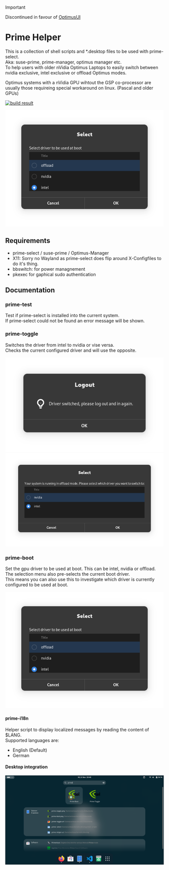 > [!IMPORTANT]  
> Discontinued in favour of [OptimusUI](https://github.com/Z-Ray-Entertainment/optimus-ui)

# Prime Helper
This is a collection of shell scripts and *.desktop files to be used with prime-select.  
Aka: suse-prime, prime-manager, optimus manager etc.  
To help users with older nVidia Optimus Laptops to easily switch between nvidia exclusive, intel exclusive or offload Optimus modes.  

Optimus systems with a nVidia GPU wihtout the GSP co-processor are usually those requireing special workaround on linux. (Pascal and older GPUs)

[![build result](https://build.opensuse.org/projects/home:VortexAcherontic:prime-helper-ui/packages/prime-helper-ui/badge.svg?type=default)](https://build.opensuse.org/package/show/home:VortexAcherontic:prime-helper-ui/prime-helper-ui)

![prime-boot](screenshots/screen_002.png "Prime Boot")

## Requirements
- prime-select / suse-prime / Optimus-Manager
- X11: Sorry no Wayland as prime-select does flip around X-Configfiles to do it's thing.
- bbswitch: for power managnement
- pkexec for gaphical sudo authentication

## Documentation
### prime-test
Test if prime-select is installed into the current system.  
If prime-select could not be found an error message will be shown.

### prime-toggle
Switches the driver from intel to nvidia or vise versa.  
Checks the current configured driver and will use the opposite.

![prime-toggle](screenshots/screen_001.png "Prime Select")
![prime-toggle](screenshots/screen_003.png "Prime Select")

### prime-boot
Set the gpu driver to be used at boot. This can be intel, nvidia or offload.  
The selection menu also pre-selects the current boot driver.  
This means you can also use this to investigate which driver is currently configured to be used at boot.

![prime-boot](screenshots/screen_002.png "Prime Boot")

#### prime-i18n
Helper script to display localized messages by reading the content of $LANG.  
Supported languages are:
- English (Default)
- German

#### Desktop integration
![prime-desktop](screenshots/screen_004.png "Prime Desktop")
